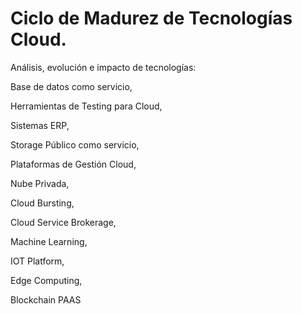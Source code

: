 # Ciclo de Madurez de Tecnologías Cloud.

Análisis, evolución e impacto de tecnologías:

Base de datos como servicio,

Herramientas de Testing para Cloud,

Sistemas ERP,

Storage Público como servicio,

Plataformas de Gestión Cloud,

Nube Privada,

Cloud Bursting,

Cloud Service Brokerage,

Machine Learning,

IOT Platform,

Edge Computing,

Blockchain PAAS